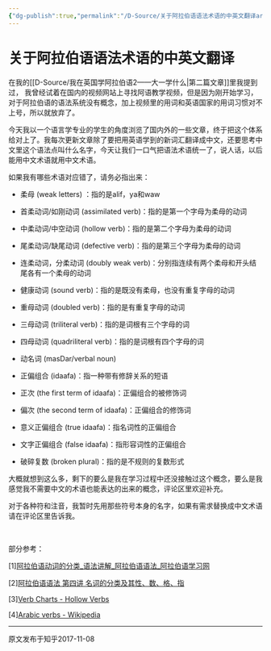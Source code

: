 ```yaml
---
{"dg-publish":true,"permalink":"/D-Source/关于阿拉伯语语法术语的中英文翻译arb-eng/","created":"2024-01-28T23:04:06.176+08:00"}
---
```


# 关于阿拉伯语语法术语的中英文翻译

在我的[[D-Source/我在英国学阿拉伯语2——大一学什么\|第二篇文章]]里我提到过， 我曾经试着在国内的视频网站上寻找阿语教学视频，但是因为刚开始学习，对于阿拉伯语的语法系统没有概念，加上视频里的用词和英语国家的用词习惯对不上号，所以就放弃了。

  

今天我以一个语言学专业的学生的角度浏览了国内外的一些文章，终于把这个体系给对上了。我每次更新文章除了要把用英语学到的新词汇翻译成中文，还要思考中文里这个语法点叫什么名字，今天让我们一口气把语法术语统一了，说人话，以后能用中文术语就用中文术语。

  

如果我有哪些术语对应错了，请务必指出来：

- 柔母 (weak letters) ：指的是alif，ya和waw

- 首柔动词/如刚动词 (assimilated verb)：指的是第一个字母为柔母的动词

- 中柔动词/中空动词 (hollow verb)：指的是第二个字母为柔母的动词

- 尾柔动词/缺尾动词 (defective verb)：指的是第三个字母为柔母的动词

- 连柔动词，分柔动词 (doubly weak verb)：分别指连续有两个柔母和开头结尾各有一个柔母的动词

- 健康动词 (sound verb)：指的是既没有柔母，也没有重复字母的动词

- 重母动词 (doubled verb)：指的是有重复字母的动词

- 三母动词 (triliteral verb)：指的是词根有三个字母的词

- 四母动词 (quadriliteral verb)：指的是词根有四个字母的词

- 动名词 (masDar/verbal noun)

- 正偏组合 (idaafa)：指一种带有修辞关系的短语

- 正次 (the first term of idaafa)：正偏组合的被修饰词

- 偏次 (the second term of idaafa)：正偏组合的修饰词

- 意义正偏组合 (true idaafa)：指名词性的正偏组合

- 文字正偏组合 (false idaafa)：指形容词性的正偏组合

- 破碎复数 (broken plural)：指的是不规则的复数形式


大概就想到这么多，剩下的要么是我在学习过程中还没接触过这个概念，要么是我感觉我不需要中文的术语也能表达的出来的概念，评论区里欢迎补充。

  

对于各种符和注音，我暂时先用那些符号本身的名字，如果有需求替换成中文术语请在评论区里告诉我。

  

&nbsp;

  

  

部分参考：

[1][阿拉伯语动词的分类_语法讲解_阿拉伯语语法_阿拉伯语学习网](https://link.zhihu.com/?target=http%3A//arab.tingroom.com/yufa/yfjj/35.html)

[2][阿拉伯语语法 第四讲 名词的分类及其性、数、格、指](https://link.zhihu.com/?target=http%3A//www.sxue8.com/alaboyu/yufa/201009/7936.html)

[3][Verb Charts - Hollow Verbs](https://link.zhihu.com/?target=http%3A//allthearabicyouneverlearnedthefirsttimearound.com/p3/p3-ch7/verb-charts-hollow-verbs/)

[4][Arabic verbs - Wikipedia](https://link.zhihu.com/?target=https%3A//en.wikipedia.org/wiki/Arabic_verbs%23Doubled_verbs)

---
原文发布于知乎2017-11-08